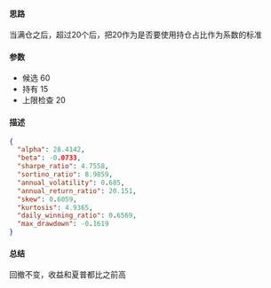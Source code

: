 #### 思路
当满仓之后，超过20个后，把20作为是否要使用持仓占比作为系数的标准

#### 参数

* 候选 60
* 持有 15
* 上限检查 20

#### 描述

```json
{
  "alpha": 28.4142,
  "beta": -0.0733,
  "sharpe_ratio": 4.7558,
  "sortino_ratio": 8.9859,
  "annual_volatility": 0.685,
  "annual_return_ratio": 20.151,
  "skew": 0.6059,
  "kurtosis": 4.9365,
  "daily_winning_ratio": 0.6569,
  "max_drawdown": -0.1619
}
```

#### 总结

回撤不变，收益和夏普都比之前高
